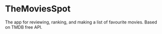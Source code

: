 # TheMoviesSpot
The app for reviewing, ranking, and making a list of favourite movies. Based on TMDB free API.
